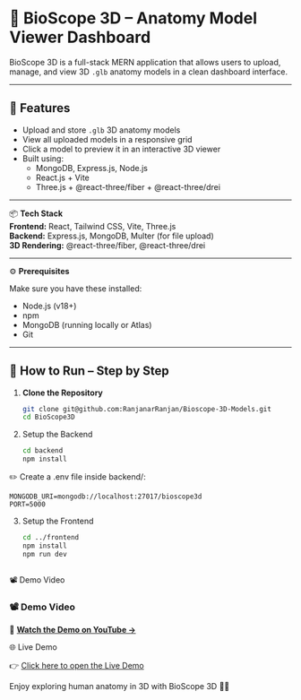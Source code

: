 # 🧠 BioScope 3D – Anatomy Model Viewer Dashboard

BioScope 3D is a full-stack MERN application that allows users to upload, manage, and view 3D `.glb` anatomy models in a clean dashboard interface.

---

## 🚀 Features

- Upload and store `.glb` 3D anatomy models  
- View all uploaded models in a responsive grid  
- Click a model to preview it in an interactive 3D viewer  
- Built using:  
  - MongoDB, Express.js, Node.js  
  - React.js + Vite  
  - Three.js + @react-three/fiber + @react-three/drei  

---

📦 **Tech Stack**  
**Frontend:** React, Tailwind CSS, Vite, Three.js  
**Backend:** Express.js, MongoDB, Multer (for file upload)  
**3D Rendering:** @react-three/fiber, @react-three/drei  

---

⚙️ **Prerequisites**

Make sure you have these installed:

- Node.js (v18+)  
- npm  
- MongoDB (running locally or Atlas)  
- Git  

---

## 🚀 How to Run – Step by Step

1. **Clone the Repository**

   ```bash
   git clone git@github.com:RanjanarRanjan/Bioscope-3D-Models.git
   cd BioScope3D

2. Setup the Backend

    ```bash
    cd backend
    npm install

  ✏️ Create a .env file inside backend/:

    MONGODB_URI=mongodb://localhost:27017/bioscope3d
    PORT=5000


3. Setup the Frontend

    ```bash
    cd ../frontend
    npm install
    npm run dev



📽️ Demo Video

### 📽️ Demo Video  
🎥 **[Watch the Demo on YouTube →](https://www.youtube.com/watch?v=iJrSgH-I9l8)**  





🌐 Live Demo

👉 <a href="https://bioscope-3-d-models.vercel.app/" target="_blank" rel="noopener noreferrer">
Click here to open the Live Demo
</a>

Enjoy exploring human anatomy in 3D with BioScope 3D 🧠🚀
